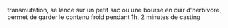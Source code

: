transmutation, se lance sur un petit sac ou une bourse en cuir d'herbivore, permet de garder le contenu froid pendant 1h, 2 minutes de casting